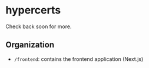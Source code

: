 # hypercerts

Check back soon for more.

## Organization

- `/frontend`: contains the frontend application (Next.js)


